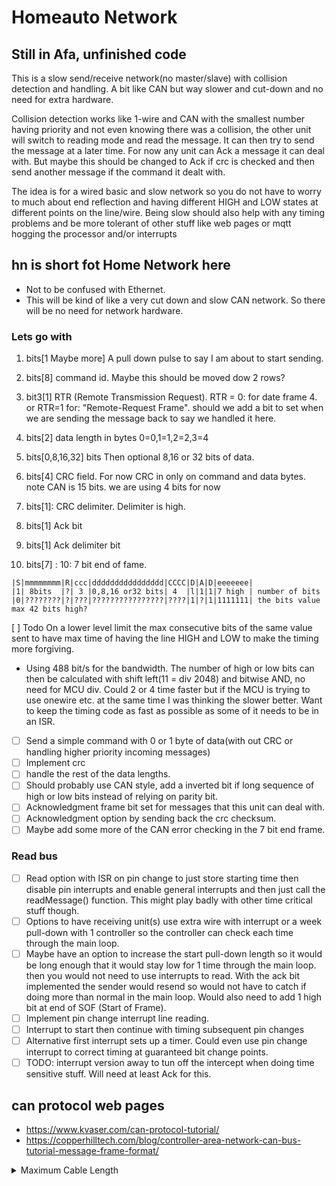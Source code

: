 # Homeauto Network

## Still in Afa, unfinished code

This is a slow send/receive network(no master/slave) with collision detection and handling. A bit like CAN but way slower and cut-down and no need for extra hardware.

Collision detection works like 1-wire and CAN with the smallest number having priority and not even knowing there was a collision, the other unit will switch to reading mode and read the message. It can then try to send the message at a later time. For now any unit can Ack a message it can deal with. But maybe this should be changed to Ack if crc is checked and then send another message if the command it dealt with.

The idea is for a wired basic and slow network so you do not have to worry to much about end reflection and having different HIGH and LOW states at different points on the line/wire. Being slow should also help with any timing problems and be more tolerant of other stuff like web pages or mqtt hogging the processor and/or interrupts

## hn is short fot Home Network here

* Not to be confused with Ethernet.
* This will be kind of like a very cut down and slow CAN network. So there will be no need for network hardware.

### Lets go with

1. bits[1 Maybe more] A pull down pulse to say I am about to start sending.

2. bits[8] command id. Maybe this should be moved dow 2 rows?
3. bit3[1] RTR (Remote Transmission Request).
RTR = 0: for date frame 4. or RTR=1 for: "Remote-Request Frame".
should we add a bit to set when we are sending the message back to say we handled it here.

4. bits[2] data length in bytes 0=0,1=1,2=2,3=4
5. bits[0,8,16,32] bits Then optional 8,16 or 32 bits of data.
6. bits[4] CRC field. For now CRC in only on command and data bytes. note CAN is 15 bits. we are using 4 bits for now
7. bits[1]: CRC delimiter. Delimiter is high.
8. bits[1] Ack bit
9. bits[1] Ack delimiter bit
10. bits[7] : 10: 7 bit end of fame.

```fixed width text
|S|mmmmmmmm|R|ccc|dddddddddddddddd|CCCC|D|A|D|eeeeeee|
|1| 8bits  |?| 3 |0,8,16 or32 bits| 4  |l|1|1|7 high | number of bits
|0|????????|?|???|????????????????|????|1|?|1|1111111| the bits value
max 42 bits high?
```

[ ] Todo On a lower level limit the max consecutive bits of the same value sent to have max time of having the line HIGH and LOW to make the timing more forgiving.

* Using 488 bit/s for the bandwidth. The number of high or low bits can then be calculated with shift left(11 = div 2048) and bitwise AND, no need for MCU div. Could 2 or 4 time faster but if the MCU is trying to use onewire etc. at the same time I was thinking the slower better. Want to keep the timing code as fast as possible as some of it needs to be in an ISR.

* [ ] Send a simple command with 0 or 1 byte of data(with out CRC or handling higher priority incoming messages)
* [ ] Implement crc
* [ ] handle the rest of the data lengths.
* [ ] Should probably use CAN style, add a inverted bit if long sequence of high or low bits instead of relying on parity bit.
* [ ] Acknowledgment frame bit set for messages that this unit can deal with.
* [ ] Acknowledgment option by sending back the crc checksum.
* [ ] Maybe add some more of the CAN error checking in the 7 bit end frame.

### Read bus

* [ ] Read option with ISR on pin change to just store starting time then disable pin interrupts and enable general interrupts and then just call the readMessage() function. This might play badly with other time critical stuff though.
* [ ] Options to have receiving unit(s) use extra wire with interrupt or a week pull-down with 1 controller so the controller can check each time through the main loop.
* [ ] Maybe have an option to increase the start pull-down length so it would be long enough that it would stay low for 1 time through the main loop. then you would not need to use interrupts to read. With the ack bit implemented the sender would resend so would not have to catch if doing more than normal in the main loop. Would also need to add 1 high bit at end of SOF (Start of Frame).
* [ ] Implement pin change interrupt line reading.
* [ ] Interrupt to start then continue with timing subsequent pin changes
* [ ] Alternative first interrupt sets up a timer. Could even use pin change interrupt to correct timing at guaranteed bit change points.
* [ ] TODO: interrupt version away to tun off the intercept when doing time sensitive stuff. Will need at least Ack for this.

## can protocol web pages

* <https://www.kvaser.com/can-protocol-tutorial/>
* <https://copperhilltech.com/blog/controller-area-network-can-bus-tutorial-message-frame-format/>

<details>
  <summary>Maximum Cable Length</summary>

At a speed of 1 Mbit/s, a maximum cable length of about 40 meters (130 ft.) can be used. This is because the arbitration scheme requires that the wave front of the signal be able to propagate to the most remote node and back again before the bit is sampled. In other words, the cable length is restricted by the speed of light. A proposal to increase the speed of light has been considered but was turned down because of its inter-galactic consequences.

Other maximum cable lengths are (these values are approximate):

   100 meters (330 ft) at 500 kbit/s
   200 meters (650 ft) at 250 kbit/s
   500 meters (1600 ft) at 125 kbit/s
   6 kilometres (20000 ft) at 10 kbit/s

If optocouplers are used to provide galvanic isolation, the maximum bus length is decreased accordingly. Hint: use fast optocouplers, and look at the delay through the device, not at the specified maximum bit rate.
</details>
